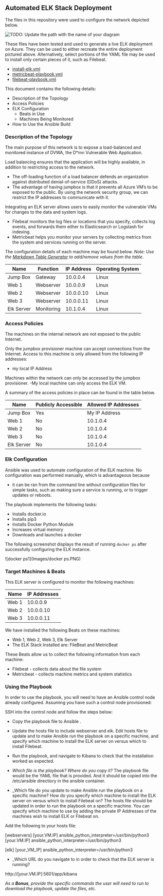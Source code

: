 ## Automated ELK Stack Deployment

The files in this repository were used to configure the network depicted below.

![TODO: Update the path with the name of your diagram](Images/diagram_filename.png)

These files have been tested and used to generate a live ELK deployment on Azure. They can be used to either recreate the entire deployment pictured above. Alternatively, select portions of the YAML file may be used to install only certain pieces of it, such as Filebeat.

  - [install-elk.yml](https://github.com/Jessicabrownsugar/Elk_stack_Project/blob/main/Ansible/install-elk.yml.txt)
  - [metricbeat-playbook.yml](https://github.com/Jessicabrownsugar/Elk_stack_Project/blob/main/Ansible/Metricbeat-Playbook.yml.txt)
  - [filebeat-playbook.yml](https://github.com/Jessicabrownsugar/Elk_stack_Project/blob/main/Ansible/filebeat-playbook.yml.txt)

This document contains the following details:
- Description of the Topology
- Access Policies
- ELK Configuration
  - Beats in Use
  - Machines Being Monitored
- How to Use the Ansible Build


### Description of the Topology

The main purpose of this network is to expose a load-balanced and monitored instance of DVWA, the D*mn Vulnerable Web Application.

Load balancing ensures that the application will be highly available, in addition to restricting access to the network.
- The off-loading function of a load balancer defends an organization against distributed denial-of-service (DDoS) attacks.  
- The advantage of having jumpbox is that it  prevents all Azure VM’s to be exposed to the public. By using the network security group, we can restrict the IP addresses to communicate with it.

Integrating an ELK server allows users to easily monitor the vulnerable VMs for changes to the data and system logs.
- Filebeat monitors the log files or locations that you specify, collects log events, and forwards them either to Elasticsearch or Logstash for indexing.
- Metricbeat helps you monitor your servers by collecting metrics from the system and services running on the server.

The configuration details of each machine may be found below.
_Note: Use the [Markdown Table Generator](http://www.tablesgenerator.com/markdown_tables) to add/remove values from the table_.

| Name     | Function | IP Address | Operating System |
|----------|----------|------------|------------------|
| Jump Box | Gateway  | 10.0.0.4| Linux            |
| Web 1     |  Webserver | 10.0.0.9   | Linux          |
| Web 2     | Webserver | 10.0.0.10    |   Linux         |
| Web 3    |  Webserver |  10.0.0.11    | Linux          |
| Elk Server| Monitoring| 10.1.0.4| Linux|
### Access Policies

The machines on the internal network are not exposed to the public Internet. 

Only the jumpbox provisioner machine can accept connections from the Internet. Access to this machine is only allowed from the following IP addresses:
- my local IP Address

Machines within the network can only be accessed by the jumpbox provisioner.
-My local machine can only access the ELK VM.

A summary of the access policies in place can be found in the table below.

| Name     | Publicly Accessible | Allowed IP Addresses |
|----------|---------------------|----------------------|
| Jump Box | Yes             | My IP Address   |
|  Web 1     |      No       |     10.1.0.4         |
|    Web 2   |  No          |      10.1.0.4        |
|Web 3	| No	|	10.1.0.4|
| Elk Server| No| 10.1.0.4|

### Elk Configuration

Ansible was used to automate configuration of the ELK machine. No configuration was performed manually, which is advantageous because
-  it can be ran from the command line without configuration files for simple tasks, such as making sure a service is running, or to trigger updates or reboots.


The playbook implements the following tasks:

- Installs docker.io
- Installs pip3
- Installs Docker Python Module
- Increases virtual memory
- Downloads and launches a docker

The following screenshot displays the result of running `docker ps` after successfully configuring the ELK instance.

![docker ps1](Images/docker ps.PNG)

### Target Machines & Beats
This ELK server is configured to monitor the following machines:

| Name     |IP Addresses |
|----------|---------------------|
|  Web 1     |     10.0.0.9       |
|    Web 2|     10.0.0.10             |
|Web 3	|	10.0.0.11|



We have installed the following Beats on these machines:
- Web 1, Web 2, Web 3, Elk Server
- The ELK Stack Installed are: FileBeat and MetricBeat

These Beats allow us to collect the following information from each machine:
- Filebeat - collects data about the file system
- Metricbeat - collects machine metrics and system statistics

### Using the Playbook
In order to use the playbook, you will need to have an Ansible control node already configured. Assuming you have such a control node provisioned: 

SSH into the control node and follow the steps below:

- Copy the playbook file to Ansible .
- Update the hosts file to include webserver and elk. Edit hosts file to update and to make Ansible run the playbook on a specific machine, and specify which machine to install the ELK server on versus which to install Filebeat.
- Run the playbook, and navigate to Kibana to check that the installation worked as expected.


- _Which file is the playbook? Where do you copy it?_
	The playbook file would be the YAML file that is provided. And it should be copied into the /etc/ansible directiory in the ansible container.

- _Which file do you update to make Ansible run the playbook on a specific machine? How do you specify which machine to install the ELK server on versus which to install Filebeat on?
	The hosts file should be updated in order to run the playbook on a specific machine. 
	You can specify which machine to use by adding the private IP Addresses of the machines wish to install ELK or Filebeat on.

Add the following to your hosts file:

[webservers]
[your.VM.IP] ansible_python_interpreter=/usr/bin/python3	
[your.VM.IP] ansible_python_interpreter=/usr/bin/python3

[elk]
[your_VM_IP] ansible_python_interpreter=/usr/bin/python3


- _Which URL do you navigate to in order to check that the ELK server is running?


http://[your.VM.IP]:5601/app/kibana

_As a **Bonus**, provide the specific commands the user will need to run to download the playbook, update the files, etc._